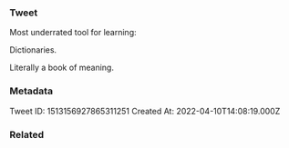 ### Tweet
Most underrated tool for learning:

Dictionaries.

Literally a book of meaning.

### Metadata
Tweet ID: 1513156927865311251
Created At: 2022-04-10T14:08:19.000Z

### Related

